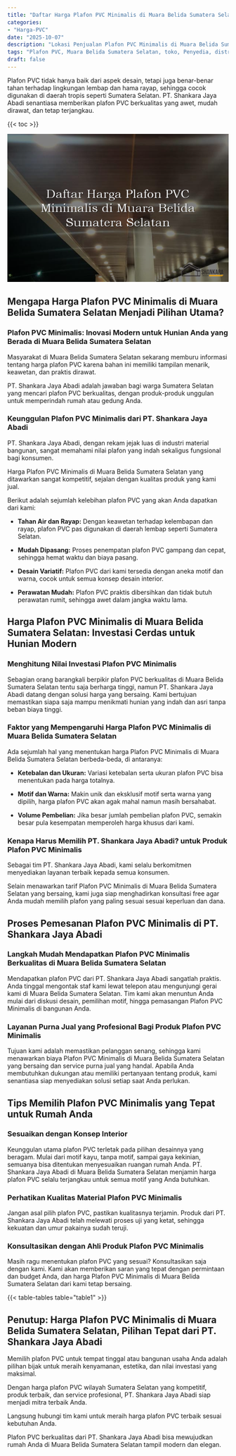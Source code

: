 ```yaml
---
title: "Daftar Harga Plafon PVC Minimalis di Muara Belida Sumatera Selatan"
categories: 
- "Harga-PVC"
date: "2025-10-07"
description: "Lokasi Penjualan Plafon PVC Minimalis di Muara Belida Sumatera Selatan untuk rumah, office, serta ritel. Produk berkualitas, beragam motif, variasi warna elegan, dengan layanan pemasangan ditangani oleh tenaga ahli ahli dan kepastian resmi!|Servis distribusi Plafon PVC Minimalis di Muara Belida Sumatera Selatan untuk kebutuhan tempat tinggal, office, atau toko, beserta panel unggulan dan pemasangan oleh tenaga ahli ahli dan kepastian resmi.|Solusi Plafon PVC Minimalis di Muara Belida Sumatera Selatan yang terpercaya untuk rumah, office, serta toko, bersama produk terbaik dan instalasi ditangani oleh tenaga ahli berpengalaman serta kepastian resmi.|Penjualan Plafon PVC Minimalis di Muara Belida Sumatera Selatan untuk hunian, office, dan gerai, beserta produk terbaik dan instalasi ditangani oleh tenaga ahli berpengalaman, disertai beserta kepastian resmi.}"
tags: "Plafon PVC, Muara Belida Sumatera Selatan, toko, Penyedia, distributor"
draft: false
---
```


Plafon PVC tidak hanya baik dari aspek desain, tetapi juga benar-benar tahan terhadap lingkungan lembap dan hama rayap, sehingga cocok digunakan di daerah tropis seperti Sumatera Selatan. PT. Shankara Jaya Abadi senantiasa memberikan plafon PVC berkualitas yang awet, mudah dirawat, dan tetap terjangkau.

{{< toc >}}

![Daftar Harga Plafon PVC Minimalis di Muara Belida Sumatera Selatan](/images/Harga-PVC/Daftar-Harga-Plafon-PVC-Minimalis-di-Muara-Belida-Sumatera-Selatan.png)


## Mengapa Harga Plafon PVC Minimalis di Muara Belida Sumatera Selatan Menjadi Pilihan Utama?

### Plafon PVC Minimalis: Inovasi Modern untuk Hunian Anda yang Berada di Muara Belida Sumatera Selatan

Masyarakat di Muara Belida Sumatera Selatan sekarang memburu informasi tentang harga plafon PVC karena bahan ini memiliki tampilan menarik, keawetan, dan praktis dirawat.

PT. Shankara Jaya Abadi adalah jawaban bagi warga Sumatera Selatan yang mencari plafon PVC berkualitas, dengan produk-produk unggulan untuk memperindah rumah atau gedung Anda.

### Keunggulan Plafon PVC Minimalis dari PT. Shankara Jaya Abadi

PT. Shankara Jaya Abadi, dengan rekam jejak luas di industri material bangunan, sangat memahami nilai plafon yang indah sekaligus fungsional bagi konsumen.

Harga Plafon PVC Minimalis di Muara Belida Sumatera Selatan yang ditawarkan sangat kompetitif, sejalan dengan kualitas produk yang kami jual.

Berikut adalah sejumlah kelebihan plafon PVC yang akan Anda dapatkan dari kami:

- **Tahan Air dan Rayap:** Dengan keawetan terhadap kelembapan dan rayap, plafon PVC pas digunakan di daerah lembap seperti Sumatera Selatan.

- **Mudah Dipasang:** Proses penempatan plafon PVC gampang dan cepat, sehingga hemat waktu dan biaya pasang.

- **Desain Variatif:** Plafon PVC dari kami tersedia dengan aneka motif dan warna, cocok untuk semua konsep desain interior.

- **Perawatan Mudah:** Plafon PVC praktis dibersihkan dan tidak butuh perawatan rumit, sehingga awet dalam jangka waktu lama.

## Harga Plafon PVC Minimalis di Muara Belida Sumatera Selatan: Investasi Cerdas untuk Hunian Modern

### Menghitung Nilai Investasi Plafon PVC Minimalis

Sebagian orang barangkali berpikir plafon PVC berkualitas di Muara Belida Sumatera Selatan tentu saja berharga tinggi, namun PT. Shankara Jaya Abadi datang dengan solusi harga yang bersaing. Kami bertujuan memastikan siapa saja mampu menikmati hunian yang indah dan asri tanpa beban biaya tinggi.

### Faktor yang Mempengaruhi Harga Plafon PVC Minimalis di Muara Belida Sumatera Selatan

Ada sejumlah hal yang menentukan harga Plafon PVC Minimalis di Muara Belida Sumatera Selatan berbeda-beda, di antaranya:

- **Ketebalan dan Ukuran:** Variasi ketebalan serta ukuran plafon PVC bisa menentukan pada harga totalnya.

- **Motif dan Warna:** Makin unik dan eksklusif motif serta warna yang dipilih, harga plafon PVC akan agak mahal namun masih bersahabat.

- **Volume Pembelian:** Jika besar jumlah pembelian plafon PVC, semakin besar pula kesempatan memperoleh harga khusus dari kami.

### Kenapa Harus Memilih PT. Shankara Jaya Abadi? untuk Produk Plafon PVC Minimalis

Sebagai tim PT. Shankara Jaya Abadi, kami selalu berkomitmen menyediakan layanan terbaik kepada semua konsumen.

Selain menawarkan tarif Plafon PVC Minimalis di Muara Belida Sumatera Selatan yang bersaing, kami juga siap menghadirkan konsultasi free agar Anda mudah memilih plafon yang paling sesuai sesuai keperluan dan dana.

## Proses Pemesanan Plafon PVC Minimalis di PT. Shankara Jaya Abadi

### Langkah Mudah Mendapatkan Plafon PVC Minimalis Berkualitas di Muara Belida Sumatera Selatan

Mendapatkan plafon PVC dari PT. Shankara Jaya Abadi sangatlah praktis. Anda tinggal mengontak staf kami lewat telepon atau mengunjungi gerai kami di Muara Belida Sumatera Selatan. Tim kami akan menuntun Anda mulai dari diskusi desain, pemilihan motif, hingga pemasangan Plafon PVC Minimalis di bangunan Anda.

### Layanan Purna Jual yang Profesional Bagi Produk Plafon PVC Minimalis

Tujuan kami adalah memastikan pelanggan senang, sehingga kami menawarkan biaya Plafon PVC Minimalis di Muara Belida Sumatera Selatan yang bersaing dan service purna jual yang handal. Apabila Anda membutuhkan dukungan atau memiliki pertanyaan tentang produk, kami senantiasa siap menyediakan solusi setiap saat Anda perlukan.

## Tips Memilih Plafon PVC Minimalis yang Tepat untuk Rumah Anda

### Sesuaikan dengan Konsep Interior

Keunggulan utama plafon PVC terletak pada pilihan desainnya yang beragam. Mulai dari motif kayu, tanpa motif, sampai gaya kekinian, semuanya bisa ditentukan menyesuaikan ruangan rumah Anda. PT. Shankara Jaya Abadi di Muara Belida Sumatera Selatan menjamin harga plafon PVC selalu terjangkau untuk semua motif yang Anda butuhkan.

### Perhatikan Kualitas Material Plafon PVC Minimalis

Jangan asal pilih plafon PVC, pastikan kualitasnya terjamin. Produk dari PT. Shankara Jaya Abadi telah melewati proses uji yang ketat, sehingga kekuatan dan umur pakainya sudah teruji.

### Konsultasikan dengan Ahli Produk Plafon PVC Minimalis

Masih ragu menentukan plafon PVC yang sesuai? Konsultasikan saja dengan kami. Kami akan memberikan saran yang tepat dengan permintaan dan budget Anda, dan harga Plafon PVC Minimalis di Muara Belida Sumatera Selatan dari kami tetap bersaing.

{{< table-tables table="table1" >}}

## Penutup: Harga Plafon PVC Minimalis di Muara Belida Sumatera Selatan, Pilihan Tepat dari PT. Shankara Jaya Abadi

Memilih plafon PVC untuk tempat tinggal atau bangunan usaha Anda adalah pilihan bijak untuk meraih kenyamanan, estetika, dan nilai investasi yang maksimal.

Dengan harga plafon PVC wilayah Sumatera Selatan yang kompetitif, produk terbaik, dan service profesional, PT. Shankara Jaya Abadi siap menjadi mitra terbaik Anda.

Langsung hubungi tim kami untuk meraih harga plafon PVC terbaik sesuai kebutuhan Anda.

Plafon PVC berkualitas dari PT. Shankara Jaya Abadi bisa mewujudkan rumah Anda di Muara Belida Sumatera Selatan tampil modern dan elegan.